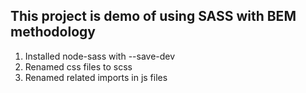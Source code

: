 ## This project is demo of using SASS with BEM methodology

1. Installed node-sass with --save-dev
2. Renamed css files to scss
3. Renamed related imports in js files